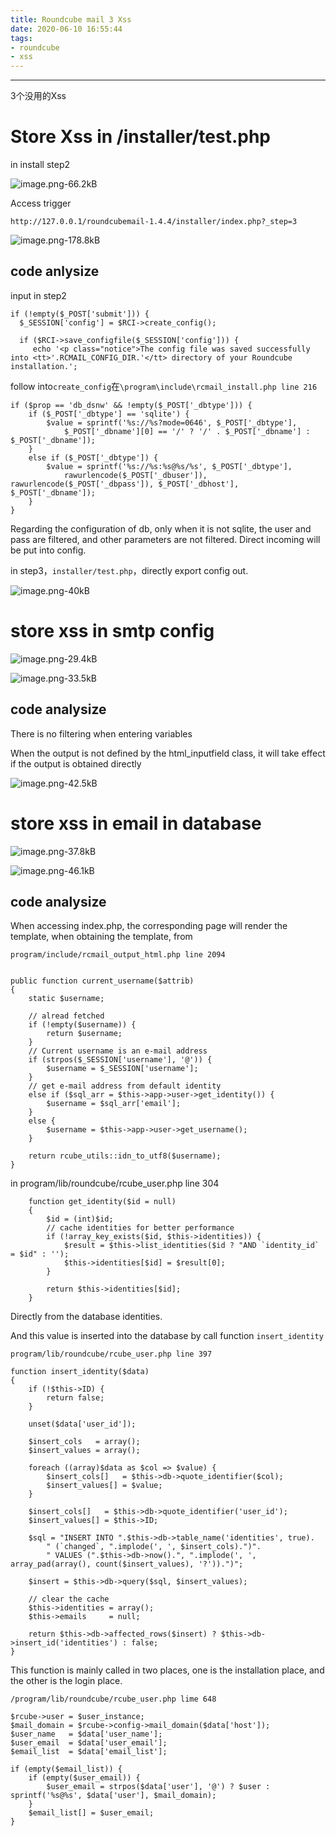 ```yaml
---
title: Roundcube mail 3 Xss
date: 2020-06-10 16:55:44
tags: 
- roundcube
- xss
---
```


---



3个没用的Xss

<!--more-->


# Store Xss in /installer/test.php

in install step2

![image.png-66.2kB][1]


Access trigger
```
http://127.0.0.1/roundcubemail-1.4.4/installer/index.php?_step=3
```
![image.png-178.8kB][2]


## code anlysize

input in step2
```
if (!empty($_POST['submit'])) {
  $_SESSION['config'] = $RCI->create_config();

  if ($RCI->save_configfile($_SESSION['config'])) {
     echo '<p class="notice">The config file was saved successfully into <tt>'.RCMAIL_CONFIG_DIR.'</tt> directory of your Roundcube installation.';

```

follow into`create_config`在`\program\include\rcmail_install.php line 216`
```
if ($prop == 'db_dsnw' && !empty($_POST['_dbtype'])) {
    if ($_POST['_dbtype'] == 'sqlite') {
        $value = sprintf('%s://%s?mode=0646', $_POST['_dbtype'],
            $_POST['_dbname'][0] == '/' ? '/' . $_POST['_dbname'] : $_POST['_dbname']);
    }
    else if ($_POST['_dbtype']) {
        $value = sprintf('%s://%s:%s@%s/%s', $_POST['_dbtype'],
            rawurlencode($_POST['_dbuser']), rawurlencode($_POST['_dbpass']), $_POST['_dbhost'], $_POST['_dbname']);
    }
}
```

Regarding the configuration of db, only when it is not sqlite, the user and pass are filtered, and other parameters are not filtered. Direct incoming will be put into config.


in step3，`installer/test.php`，directly export config out.

![image.png-40kB][3]

# store xss in smtp config

![image.png-29.4kB][4]

![image.png-33.5kB][5]

## code analysize

There is no filtering when entering variables

When the output is not defined by the html_inputfield class, it will take effect if the output is obtained directly

![image.png-42.5kB][6]


# store xss in email in database

![image.png-37.8kB][7]


![image.png-46.1kB][8]


## code analysize

When accessing index.php, the corresponding page will render the template, when obtaining the template, from

```
program/include/rcmail_output_html.php line 2094


public function current_username($attrib)
{
    static $username;

    // alread fetched
    if (!empty($username)) {
        return $username;
    }
    // Current username is an e-mail address
    if (strpos($_SESSION['username'], '@')) {
        $username = $_SESSION['username'];
    }
    // get e-mail address from default identity
    else if ($sql_arr = $this->app->user->get_identity()) {
        $username = $sql_arr['email'];
    }
    else {
        $username = $this->app->user->get_username();
    }
    
    return rcube_utils::idn_to_utf8($username);
}
```

in program/lib/roundcube/rcube_user.php line 304
```
    function get_identity($id = null)
    {
        $id = (int)$id;
        // cache identities for better performance
        if (!array_key_exists($id, $this->identities)) {
            $result = $this->list_identities($id ? "AND `identity_id` = $id" : '');
            $this->identities[$id] = $result[0];
        }

        return $this->identities[$id];
    }
```

Directly from the database identities.

And this value is inserted into the database by call function `insert_identity`

```
program/lib/roundcube/rcube_user.php line 397

function insert_identity($data)
{
    if (!$this->ID) {
        return false;
    }

    unset($data['user_id']);

    $insert_cols   = array();
    $insert_values = array();

    foreach ((array)$data as $col => $value) {
        $insert_cols[]   = $this->db->quote_identifier($col);
        $insert_values[] = $value;
    }

    $insert_cols[]   = $this->db->quote_identifier('user_id');
    $insert_values[] = $this->ID;

    $sql = "INSERT INTO ".$this->db->table_name('identities', true).
        " (`changed`, ".implode(', ', $insert_cols).")".
        " VALUES (".$this->db->now().", ".implode(', ', array_pad(array(), count($insert_values), '?')).")";

    $insert = $this->db->query($sql, $insert_values);

    // clear the cache
    $this->identities = array();
    $this->emails     = null;

    return $this->db->affected_rows($insert) ? $this->db->insert_id('identities') : false;
}
```

This function is mainly called in two places, one is the installation place, and the other is the login place.

```
/program/lib/roundcube/rcube_user.php lime 648

$rcube->user = $user_instance;
$mail_domain = $rcube->config->mail_domain($data['host']);
$user_name   = $data['user_name'];
$user_email  = $data['user_email'];
$email_list  = $data['email_list'];

if (empty($email_list)) {
    if (empty($user_email)) {
        $user_email = strpos($data['user'], '@') ? $user : sprintf('%s@%s', $data['user'], $mail_domain);
    }
    $email_list[] = $user_email;
}
```


[1]: http://static.zybuluo.com/LoRexxar/owf1cwattgs754us8a50b9ql/image.png
[2]: http://static.zybuluo.com/LoRexxar/ch865oo7kx1ox4qq6s2yan8h/image.png
[3]: http://static.zybuluo.com/LoRexxar/3fauiwg2at94fitzt0q0fifb/image.png
[4]: http://static.zybuluo.com/LoRexxar/oxxzk7ue5r65ox75guzzm40f/image.png
[5]: http://static.zybuluo.com/LoRexxar/w1limk4us55aqvsgmwcm25my/image.png
[6]: http://static.zybuluo.com/LoRexxar/y7k2beho0ay3w91oyoxv0z6w/image.png
[7]: http://static.zybuluo.com/LoRexxar/0ybzvbssnksdg8fbim9tk2df/image.png
[8]: http://static.zybuluo.com/LoRexxar/g7bi6zgtixwuijgxnj7555da/image.png